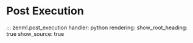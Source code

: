 # Post Execution

::: zenml.post_execution
    handler: python
    rendering:
      show_root_heading: true
      show_source: true
